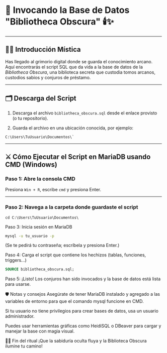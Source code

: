 # 📜 Invocando la Base de Datos "Bibliotheca Obscura" 🕯️✨

---

## 🧙‍♂️ Introducción Mística

Has llegado al grimorio digital donde se guarda el conocimiento arcano. Aquí encontrarás el script SQL que da vida a la base de datos de la *Bibliotheca Obscura*, una biblioteca secreta que custodia tomos arcanos, custodios sabios y conjuros de préstamo.

---

## 🗂️ Descarga del Script

1. Descarga el archivo `bibliotheca_obscura.sql` desde el enlace provisto (o tu repositorio).

2. Guarda el archivo en una ubicación conocida, por ejemplo:
```
C:\Users\TuUsuario\Documentos\`
```

---

## ⚔️ Cómo Ejecutar el Script en MariaDB usando CMD (Windows)

### Paso 1: Abre la consola CMD

Presiona `Win + R`, escribe `cmd` y presiona Enter.

---

### Paso 2: Navega a la carpeta donde guardaste el script

```batch
cd C:\Users\TuUsuario\Documentos\
```
Paso 3: Inicia sesión en MariaDB
```bash
mysql -u tu_usuario -p
```
(Se te pedirá tu contraseña; escríbela y presiona Enter.)

Paso 4: Carga el script que contiene los hechizos (tablas, funciones, triggers...)
```sql
SOURCE bibliotheca_obscura.sql;
```
Paso 5: ¡Listo!
Los conjuros han sido invocados y la base de datos está lista para usarse.

🛡️ Notas y consejos
Asegúrate de tener MariaDB instalado y agregado a las variables de entorno para que el comando mysql funcione en CMD.

Si tu usuario no tiene privilegios para crear bases de datos, usa un usuario administrador.

Puedes usar herramientas gráficas como HeidiSQL o DBeaver para cargar y manejar la base con magia visual.

🧙‍♀️ Fin del ritual
¡Que la sabiduría oculta fluya y la Biblioteca Obscura ilumine tu camino!
